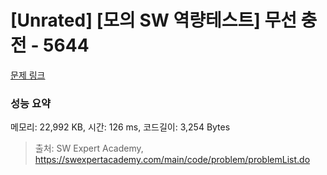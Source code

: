 # [Unrated] [모의 SW 역량테스트] 무선 충전 - 5644 

[문제 링크](https://swexpertacademy.com/main/code/problem/problemDetail.do?contestProbId=AWXRDL1aeugDFAUo) 

### 성능 요약

메모리: 22,992 KB, 시간: 126 ms, 코드길이: 3,254 Bytes



> 출처: SW Expert Academy, https://swexpertacademy.com/main/code/problem/problemList.do